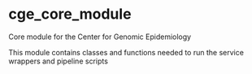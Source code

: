 # cge_core_module

Core module for the Center for Genomic Epidemiology

This module contains classes and functions needed to run the service wrappers and pipeline scripts